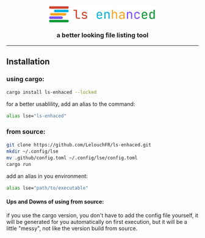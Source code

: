 <p align="center"><img align="center" width="280" src="./.github/ls-enhanced.svg"/></p>
<h3 align="center">a better looking file listing tool</h3>
<hr />

[github]: https://img.shields.io/badge/github-8da0cb?style=for-the-badge&labelColor=555555&logo=github
[crates-io]: https://img.shields.io/badge/crates.io-fc8d62?style=for-the-badge&labelColor=555555&logo=rust

## Installation

### using cargo:

```bash
cargo install ls-enhaced --locked
```

for a better usablility, add an alias to the command:

```bash
alias lse="ls-enhaced"
```

### from source:

```bash
git clone https://github.com/LelouchFR/ls-enhaced.git
mkdir ~/.config/lse
mv .github/config.toml ~/.config/lse/config.toml
cargo run
```

add an alias in you environment:

```bash
alias lse="path/to/executable"
```

#### Ups and Downs of using from source:

if you use the cargo version, you don't have to add the config file yourself, it will be generated for you automatically on first execution, but it will be a little "messy", not like the version build from source.
